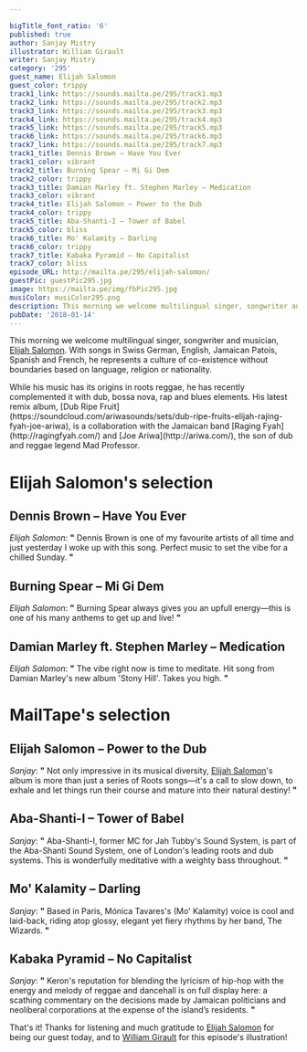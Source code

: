 ```yaml
---

bigTitle_font_ratio: '6'
published: true
author: Sanjay Mistry
illustrator: William Girault
writer: Sanjay Mistry
category: '295'
guest_name: Elijah Salomon
guest_color: trippy
track1_link: https://sounds.mailta.pe/295/track1.mp3
track2_link: https://sounds.mailta.pe/295/track2.mp3
track3_link: https://sounds.mailta.pe/295/track3.mp3
track4_link: https://sounds.mailta.pe/295/track4.mp3
track5_link: https://sounds.mailta.pe/295/track5.mp3
track6_link: https://sounds.mailta.pe/295/track6.mp3
track7_link: https://sounds.mailta.pe/295/track7.mp3
track1_title: Dennis Brown – Have You Ever
track1_color: vibrant
track2_title: Burning Spear – Mi Gi Dem
track2_color: trippy
track3_title: Damian Marley ft. Stephen Marley – Medication
track3_color: vibrant
track4_title: Elijah Salomon – Power to the Dub
track4_color: trippy
track5_title: Aba-Shanti-I – Tower of Babel
track5_color: bliss
track6_title: Mo' Kalamity – Darling
track6_color: trippy
track7_title: Kabaka Pyramid – No Capitalist
track7_color: bliss
episode_URL: http://mailta.pe/295/elijah-salomon/
guestPic: guestPic295.jpg
image: https://mailta.pe/img/fbPic295.jpg
musiColor: musiColor295.png
description: This morning we welcome multilingual singer, songwriter and musician, Elijah Salomon. With songs in Swiss German, English, Jamaican Patois, Spanish and French, he represents a culture of co-existence without boundaries based on language, religion or nationality.
pubDate: '2018-01-14'
---
```

This morning we welcome multilingual singer, songwriter and musician, [Elijah Salomon](https://www.elijah.ch). With songs in Swiss German, English, Jamaican Patois, Spanish and French, he represents a culture of co-existence without boundaries based on language, religion or nationality.
<p>While his music has its origins in roots reggae, he has recently complemented it with dub, bossa nova, rap and blues elements. His latest remix album, [Dub Ripe Fruit](https://soundcloud.com/ariwasounds/sets/dub-ripe-fruits-elijah-rajing-fyah-joe-ariwa), is a collaboration with the Jamaican band [Raging Fyah](http://ragingfyah.com/) and [Joe Ariwa](http://ariwa.com/), the son of dub and reggae legend Mad Professor.


# Elijah Salomon's selection


## Dennis Brown – Have You Ever
_Elijah Salomon_: **"** Dennis Brown is one of my favourite artists of all time and just yesterday I woke up with this song. Perfect music to set the vibe for a chilled Sunday. **"** 

## Burning Spear – Mi Gi Dem
_Elijah Salomon_: **"** Burning Spear always gives you an upfull energy—this is one of his many anthems to get up and live! **"** 

## Damian Marley ft. Stephen Marley – Medication
_Elijah Salomon_: **"** The vibe right now is time to meditate. Hit song from Damian Marley's new album 'Stony Hill'. Takes you high. **"** 


# MailTape's selection

## Elijah Salomon – Power to the Dub
_Sanjay_: **"** Not only impressive in its musical diversity, [Elijah Salomon](https://www.elijah.ch)'s album is more than just a series of Roots songs—it's a call to slow down, to exhale and let things run their course and mature into their natural destiny! **"** 

## Aba-Shanti-I – Tower of Babel
_Sanjay_: **"** Aba-Shanti-I, former MC for Jah Tubby's Sound System, is part of the Aba-Shanti Sound System, one of London's leading roots and dub systems. This is wonderfully meditative with a  weighty bass throughout. **"** 

## Mo' Kalamity – Darling
_Sanjay_: **"** Based in Paris, Mónica Tavares's (Mo' Kalamity) voice is cool and laid-back, riding atop glossy, elegant yet fiery rhythms by her band, The Wizards. **"** 

## Kabaka Pyramid – No Capitalist
_Sanjay_: **"** Keron's reputation for blending the lyricism of hip-hop with the energy and melody of reggae and dancehall is on full display here: a scathing commentary on the decisions made by Jamaican politicians and neoliberal corporations at the expense of the island’s residents. **"** 

That's it! Thanks for listening and much gratitude to [Elijah Salomon](https://www.elijah.ch/) for being our guest today, and to [William Girault](http://williamgirault.com/) for this episode's illustration!
